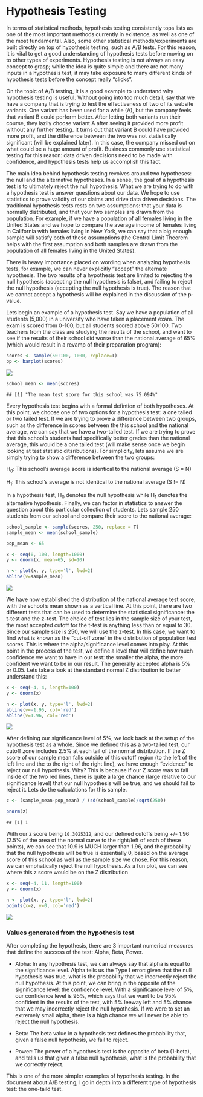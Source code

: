 
# Hypothesis Testing

In terms of statistical methods, hypothesis testing consistently tops
lists as one of the most important methods currently in existence, as
well as one of the most fundamental. Also, some other statistical
methods/experiments are built directly on top of hypothesis testing,
such as A/B tests. For this reason, it is vital to get a good
understanding of hypothesis tests before moving on to other types of
experiments. Hypothesis testing is not always an easy concept to grasp;
while the idea is quite simple and there are not many inputs in a
hypothesis test, it may take exposure to many different kinds of
hypothesis tests before the concept really “clicks”.

On the topic of A/B testing, it is a good example to understand why
hypothesis testing is useful. Without going into too much detail, say
that we have a company that is trying to test the effectiveness of two
of its website variants. One variant has been used for a while (A), but
the company feels that variant B could perform better. After letting
both variants run their course, they lazily choose variant A after
seeing it provided more profit without any further testing. It turns out
that variant B could have provided more profit, and the difference
between the two was not statistically significant (will be explained
later). In this case, the company missed out on what could be a huge
amount of profit. Business commonly use statistical testing for this
reason: data driven decisions need to be made with confidence, and
hypothesis tests help us accomplish this fact.

The main idea behind hypothesis testing revolves around two hypotheses:
the null and the alternative hypotheses. In a sense, the goal of a
hypothesis test is to ultimately reject the null hypothesis. What we are
trying to do with a hypothesis test is answer questions about our data.
We hope to use statistics to prove validity of our claims and drive data
driven decisions. The traditional hypothesis tests rests on two
assumptions: that your data is normally distributed, and that your two
samples are drawn from the population. For example, if we have a
population of all females living in the United States and we hope to
compare the average income of females living in California with females
living in New York, we can say that a big enough sample will satisfy
both of these assumptions (the Central Limit Theorem helps with the
first assumption and both samples are drawn from the population of all
females living in the United States).

There is heavy importance placed on wording when analyzing hypothesis
tests, for example, we can never explicitly “accept” the alternate
hypothesis. The two results of a hypothesis test are limited to
rejecting the null hypothesis (accepting the null hypothesis is false),
and failing to reject the null hypothesis (accepting the null hypothesis
is true). The reason that we cannot accept a hypothesis will be
explained in the discussion of the p-value.

Lets begin an example of a hypothesis test. Say we have a population of
all students (5,000) in a university who have taken a placement exam.
The exam is scored from 0-100, but all students scored above 50/100. Two
teachers from the class are studying the results of the school, and want
to see if the results of their school did worse than the national
average of 65% (which would result in a revamp of their preparation
program):

``` r
scores <- sample(50:100, 1000, replace=T)
bp <- barplot(scores)
```

![](README_figs/README-Creating_Data-1.png)<!-- -->

``` r
school_mean <- mean(scores)
```

    ## [1] "The mean test score for this school was 75.094%"

Every hypothesis test begins with a formal defintion of both hypotheses.
At this point, we choose one of two options for a hypothesis test: a one
tailed or two tailed test. If we are trying to prove a difference
between two groups, such as the difference in scores between the this
school and the national average, we can say that we have a two-tailed
test. If we are trying to prove that this school’s students had
specifically better grades than the national average, this would be a
one tailed test (will make sense once we begin looking at test statistic
ditsributions). For simplicity, lets assume we are simply trying to show
a difference between the two groups:

H<sub>0</sub>: This school’s average score is identical to the national
average (S = N)

H<sub>1</sub>: This school’s average is not identical to the national
average (S \!= N)

In a hypothesis test, H<sub>0</sub> denotes the null hypothesis while
H<sub>1</sub> denotes the alternative hypothesis. Finally, we can factor
in statistics to answer the question about this particular collection of
students. Lets sample 250 students from our school and compare their
score to the national average:

``` r
school_sample <- sample(scores, 250, replace = T)
sample_mean <- mean(school_sample)

pop_mean <- 65 

x <- seq(0, 100, length=1000)
y <- dnorm(x, mean=65, sd=10)

n <- plot(x, y, type='l', lwd=2)
abline(v=sample_mean)
```

![](README_figs/README-pop_dist-1.png)<!-- -->

We have now established the distribution of the national average test
score, with the school’s mean shown as a vertical line. At this point,
there are two different tests that can be used to determine the
statistical significance: the t-test and the z-test. The choice of test
lies in the sample size of your test, the most accepted cutoff for the
t-test is anything less than or equal to 30. Since our sample size is
250, we will use the z-test. In this case, we want to find what is known
as the “cut-off zone” in the distribution of population test scores.
This is where the alpha/significance level comes into play. At this
point in the process of the test, we define a level that will define how
much confidence we want to have in our test: the smaller the alpha, the
more confident we want to be in our result. The generally accepted alpha
is 5% or 0.05. Lets take a look at the standard normal Z distribution to
better understand this:

``` r
x <- seq(-4, 4, length=100)
y <- dnorm(x)

n <- plot(x, y, type='l', lwd=2)
abline(v=-1.96, col='red')
abline(v=1.96, col='red')
```

![](README_figs/README-cutoff-1.png)<!-- -->

After defining our significance level of 5%, we look back at the setup
of the hypothesis test as a whole. Since we defined this as a two-tailed
test, our cutoff zone includes 2.5% at each tail of the normal
distribution. If the Z score of our sample mean falls outside of this
cutoff region (to the left of the left line and the to the right of the
right line), we have enough “evidence” to reject our null hypothesis.
Why? This is because if our Z score was to fall inside of the two red
lines, there is quite a large chance (large relative to our significance
level) that our null hypothesis will be true, and we should fail to
reject it. Lets do the calculations for this sample.

``` r
z <- (sample_mean-pop_mean) / (sd(school_sample)/sqrt(250))

pnorm(z)
```

    ## [1] 1

With our z score being `10.3025312`, and our defined cutoffs being +/-
1.96 (2.5% of the area of the normal curve to the right/left of each of
these points), we can see that 10.9 is MUCH larger than 1.96, and the
probability that the null hypothesis will be true is essentially 0,
based on the average score of this school as well as the sample size we
chose. For this reason, we can emphatically reject the null hypothesis.
As a fun plot, we can see where this z score would be on the Z
distribution

``` r
x <- seq(-4, 11, length=100)
y <- dnorm(x)

n <- plot(x, y, type='l', lwd=2)
points(x=z, y=0, col='red')
```

![](README_figs/README-z_outlier-1.png)<!-- -->

### Values generated from the hypothesis test

After completing the hypothesis, there are 3 important numerical
measures that define the success of the test: Alpha, Beta, Power.

  - Alpha: In any hypothesis test, we can always say that alpha is equal
    to the significance level. Alpha tells us the Type I error: given
    that the null hypothesis was true, what is the probability that we
    incorrectly reject the null hypothesis. At this point, we can bring
    in the opposite of the significance level: the confidence level.
    With a significance level of 5%, our confidence level is 95%, which
    says that we want to be 95% confident in the results of the test,
    with 5% leeway left and 5% chance that we may incorrectly reject the
    null hypothesis. If we were to set an extremely small alpha, there
    is a high chance we will never be able to reject the null
    hypothesis.

  - Beta: The beta value in a hypothesis test defines the probability
    that, given a false null hypothesis, we fail to reject.

  - Power: The power of a hypothesis test is the opposite of beta
    (1-beta), and tells us that given a false null hypothesis, what is
    the probability that we correctly reject.

This is one of the more simpler examples of hypothesis testing. In the
document about A/B testing, I go in depth into a different type of
hypothesis test: the one-taild test.
